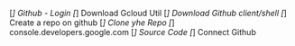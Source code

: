 [*] Github - Login 
[*] Download Gcloud Util
[*] Download Github client/shell
[*] Create a repo on github
[*] Clone yhe Repo
[*] console.developers.google.com
[*] Source Code
[*] Connect Github
